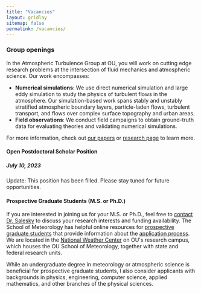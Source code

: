 ```yaml
---
title: "Vacancies"
layout: gridlay
sitemap: false
permalink: /vacancies/
---
```


### Group openings

In the Atmospheric Turbulence Group at OU, you will work on cutting edge
research problems at the intersection of fluid mechanics and atmospheric
science. Our work encompasses:
- **Numerical simulations**: We use direct numerical simulation and large eddy
  simulation to study the physics of turbulent flows in the atmosphere. Our
  simulation-based work spans stably and unstably stratified atmospheric
  boundary layers, particle-laden flows, turbulent transport, and flows over
  complex surface topography and urban areas. 
- **Field observations**: We conduct field campaigns to obtain ground-truth
  data for evaluating theories and validating numerical simulations. 

For more information, check out [our papers](../publications) or [research
page](../research) to learn more. 

<div class="jumbotron">
<div class="col-md-12 col-sm-12">
<h4>Open Postdoctoral Scholar Position</h4> 
<h5> July 10, 2023</h5>

Update: This position has been filled. Please stay tuned for future opportunities. 

<!-- We have a current opening for a postdoctoral scholar, who will work in the -->
<!-- broad area of numerical modeling of turbulence in clouds. This position is -->
<!-- funded by a National Science Foundation grant which seeks to improve subgrid -->
<!-- scale models of interactions between turbulence and microphysical processes in -->
<!-- clouds. The successful candidate should hold a Ph.D. in atmospheric science, -->
<!-- meteorology, engineering, applied mathematics, computer science, or a closely -->
<!-- related field. They should also possess excellent written and oral -->
<!-- communication skills, and strong programming skills. Previous experience in -->
<!-- Fortran, MPI programming, and high performance computing is preferred. The -->
<!-- ideal candidate will also have previous research experience in turbulence, -->
<!-- cloud microphysics, and/or large eddy simulation. Salary will be competitive -->
<!-- and commensurate with experience and will include the generous OU benefits -->
<!-- package. --> 

<!-- Interested applicants should send a cover letter detailing how they fit the -->
<!-- required and preferred qualifications, a current CV, a list of three or more -->
<!-- professional references, and a summary of recent work and research interests. -->
<!-- All applications should be submitted electronically in a single PDF document to -->
<!-- [Prof. Salesky](mailto:salesky@ou.edu). This appointment is for one year, and -->
<!-- may be renewed for a second year pending satisfactory research performance. The -->
<!-- start date will be in early fall of 2023, or early if at all possible. Review -->
<!-- of applications will begin immediately and will continue until the position is -->
<!-- filled. --> 

</div>
</div>

<div class="jumbotron">
<div class="col-md-12 col-sm-12">
<h4>Prospective Graduate Students (M.S. or Ph.D.)</h4>

If you are interested in joining us for your M.S. or Ph.D., feel free to
[contact Dr. Salesky](mailto:salesky@ou.edu) to discuss your research interests
and funding availability. The School of Meteorology has helpful online
resources for [prospective graduate
students](https://meteorology.ou.edu/academics/prospective-graduate/) that
provide information about the [application
process](http://meteorology.ou.edu/academics/prospective-graduate/how-to-apply/).
We are located in the [National Weather Center](https://www.ou.edu/nwc) on OU's
research campus, which houses the OU School of Meteorology, together with state
and federal research units.   

While an undergraduate degree in meteorology or atmospheric science is
beneficial for prospective graduate students, I also consider applicants with
backgrounds in physics, engineering, computer science, applied mathematics, and
other branches of the physical sciences. 

</div>
</div>

<!-- <div class="jumbotron"> -->
<!-- <div class="col-md-12 col-sm-12"> -->
<!-- <h4>Prospective Undergraduate Researchers</h4> -->

<!-- </div> -->
<!-- </div> -->







